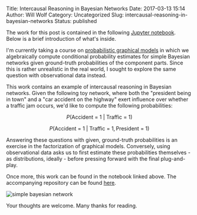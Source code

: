 Title: Intercausal Reasoning in Bayesian Networks
Date: 2017-03-13 15:14
Author: Will Wolf
Category: Uncategorized
Slug: intercausal-reasoning-in-bayesian-networks
Status: published

The work for this post is contained in the following [Jupyter notebook](http://nbviewer.jupyter.org/github/cavaunpeu/intercausal-reasoning/blob/master/intercausal_reasoning.ipynb). Below is a brief introduction of what's inside.

I'm currently taking a course on [probabilistic graphical models](https://www.coursera.org/learn/probabilistic-graphical-models) in which we algebraically compute conditional probability estimates for simple Bayesian networks given ground-truth probabilities of the component parts. Since this is rather unrealistic in the real world, I sought to explore the same question with observational data instead.

This work contains an example of intercausal reasoning in Bayesian networks. Given the following toy network, where both the "president being in town" and a "car accident on the highway" exert influence over whether a traffic jam occurs, we'd like to compute the following probabilities: 

$$P(\text{Accident = 1}\ |\ \text{Traffic = 1})$$

$$P(\text{Accident = 1}\ |\ \text{Traffic = 1}, \text{President = 1})$$

Answering these questions with given, ground-truth probabilities is an exercise in the factorization of graphical models. Conversely, using observational data asks us to first estimate these probabilities themselves - as distributions, ideally - before pressing forward with the final plug-and-play.

Once more, this work can be found in the notebook linked above. The accompanying repository can be found [here](https://github.com/cavaunpeu/intercausal-reasoning).

![simple bayesian network]({filename}figures/simple_bayesian_network.png)

Your thoughts are welcome. Many thanks for reading.
